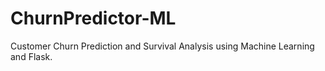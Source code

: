 # ChurnPredictor-ML
Customer Churn Prediction and Survival Analysis using Machine Learning and Flask.
